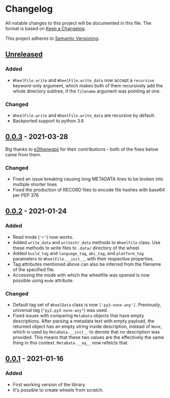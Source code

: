 # Changelog

All notable changes to this project will be documented in this file.
The format is based on [Keep a Changelog](https://keepachangelog.com/en/1.0.0/).

This project adheres to [Semantic
Versioning](https://semver.org/spec/v2.0.0.html).

## [Unreleased]
### Added
- `WheelFile.write` and `WheelFile.write_data` now accept a `recursive`
  keyword-only argument, which makes both of them recursively add the whole
  directory subtree, if the `filename` argument was pointing at one.

### Changed
- `WheelFile.write` and `WheelFile.write_data` are recursive by default.
- Backported support to python 3.6

## [0.0.3] - 2021-03-28

Big thanks to [e2thenegpii](https://github.com/e2thenegpii) for their
contributions - both of the fixes below came from them.

### Changed
- Fixed an issue breaking causing long METADATA lines to be broken into
  multiple shorter lines
- Fixed the production of RECORD files to encode file hashes with base64
  per PEP 376

## [0.0.2] - 2021-01-24
### Added
- Read mode (`'r'`) now works.
- Added `write_data` and `writestr_data` methods to `WheelFile` class. Use
  these methods to write files to `.data/` directory of the wheel.
- Added `build_tag` and `language_tag`, `abi_tag`, and `platform_tag`
  parameters to `WheelFile.__init__`, with their respective properties.
- Tag attributes mentioned above can also be inferred from the filename of the
  specified file.
- Accessing the mode with which the wheelfile was opened is now possible using
  `mode` attribute.

### Changed
- Default tag set of `WheelData` class is now `['py3-none-any']`. Previously,
  universal tag (`"py2.py3-none-any"`) was used.
- Fixed issues with comparing `MetaData` objects that have empty descriptions.
  After parsing a metadata text with empty payload, the returned object has an
  empty string inside description, instead of `None`, which is used by
  `MetaData.__init__` to denote that no description was provided. This means
  that these two values are the effectively the same thing in this context.
  `MetaData.__eq__` now refelcts that.

## [0.0.1] - 2021-01-16
### Added
- First working version of the library.
- It's possible to create wheels from scratch.

[Unreleased]: https://github.com/mrmino/wheelfile/compare/v0.0.3...HEAD
[0.0.3]: https://github.com/mrmino/wheelfile/compare/v0.0.2...v0.0.3
[0.0.2]: https://github.com/mrmino/wheelfile/compare/v0.0.1...v0.0.2
[0.0.1]: https://github.com/mrmino/wheelfile/releases/tags/v0.0.1
